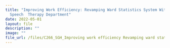 ```yaml
---
title: "Improving Work Efficiency: Revamping Ward Statistics System Within the
  Speech  Therapy Department"
date: 2022-05-01
layout: file
description: ""
image: ""
file_url: /files/C266_SGH_Improving work efficiency Revamping ward statistics sys.pdf
---
```

